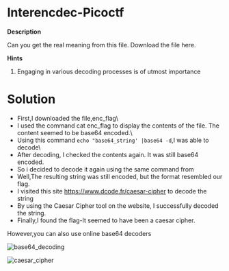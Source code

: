# Interencdec-Picoctf

**Description**

Can you get the real meaning from this file.
Download the file here.

**Hints**
1. Engaging in various decoding processes is of utmost importance

# Solution

* First,I downloaded the file,enc_flag\
* I used the command cat enc_flag to display the contents of the file. The content seemed to be base64 encoded.\
* Using this command `echo "base64_string' |base64 -d`,I was able to decode\
* After decoding, I checked the contents again. It was still base64 encoded.
* So i decided to decode it again using the same command from 
* Well,The resulting string was still encoded, but the format resembled our flag.
* I visited this site <https://www.dcode.fr/caesar-cipher> to decode the string
* By using the Caesar Cipher tool on the website, I successfully decoded the string.
* Finally,I found the flag-It seemed to have been a caesar cipher.

However,you can  also use online base64 decoders

![base64_decoding](https://github.com/Bbrnn/picoCTF2024-writeups/assets/113863725/8374ef9d-7ed1-4ada-aff8-a3cfc07c684d)

![caesar_cipher](https://github.com/Bbrnn/picoCTF2024-writeups/assets/113863725/5900608f-7a6c-472a-bdff-42f9b4b644ca)



